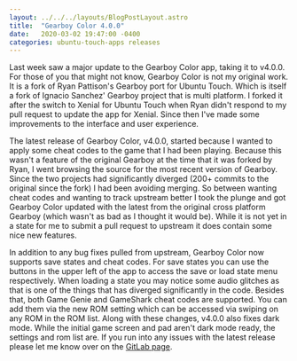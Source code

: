 ```yaml
---
layout: ../../../layouts/BlogPostLayout.astro
title:  "Gearboy Color 4.0.0"
date:   2020-03-02 19:47:00 -0400
categories: ubuntu-touch-apps releases
---
```



Last week saw a major update to the Gearboy Color app, taking it to v4.0.0. For
those of you that might not know, Gearboy Color is not my original work. It is a
fork of Ryan Pattison's Gearboy port for Ubuntu Touch. Which is itself a fork of
Ignacio Sanchez' Gearboy project that is multi platform. I forked it after the
switch to Xenial for Ubuntu Touch when Ryan didn't respond to my pull request to
update the app for Xenial. Since then I've made some improvements to the interface
and user experience.

The latest release of Gearboy Color, v4.0.0, started because I wanted to apply
some cheat codes to the game that I had been playing. Because this wasn't a feature
of the original Gearboy at the time that it was forked by Ryan, I went browsing
the source for the most recent version of Gearboy. Since the two projects had
significantly diverged (200+ commits to the original since the fork) I had been
avoiding merging. So between wanting cheat codes and wanting to track upstream
better I took the plunge and got Gearboy Color updated with the latest from the
original cross platform Gearboy (which wasn't as bad as I thought it would be).
While it is not yet in a state for me to submit a pull request to upstream it
does contain some nice new features.

In addition to any bug fixes pulled from upstream, Gearboy Color now supports
save states and cheat codes. For save states you can use the buttons in the upper
left of the app to access the save or load state menu respectively. When loading
a state you may notice some audio glitches as that is one of the things that has
diverged significantly in the code. Besides that, both Game Genie and GameShark
cheat codes are supported. You can add them via the new ROM setting which can be
accessed via swiping on any ROM in the ROM list. Along with these changes, v4.0.0
also fixes dark mode. While the initial game screen and pad aren't dark mode ready,
the settings and rom list are. If you run into any issues with the latest release
please let me know over on the [GitLab page](https://gitlab.com/bhdouglass/gearboy/issues).
